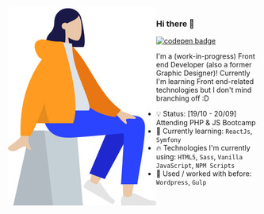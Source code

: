 <img align="left" src="icon.png" style="width: 300px">

### Hi there 👋

[<img src="https://img.shields.io/badge/codepen-%2312100E.svg?&style=for-the-badge&logo=codepen&logoColor=white" alt="codepen badge">](https://codepen.io/merkund)

I'm a (work-in-progress) Front end Developer (also a former Graphic Designer)! 
Currently I'm learning Front end-related technologies but I don't mind branching off :D

- 💡  Status: [19/10 - 20/09] Attending PHP & JS Bootcamp
- 🌱  Currently learning: `ReactJs`, `Symfony`
- 🔥  Technologies I'm currently using: `HTML5`, `Sass`, `Vanilla JavaScript`, `NPM Scripts`
- 🚧  Used / worked with before: `Wordpress`, `Gulp`
